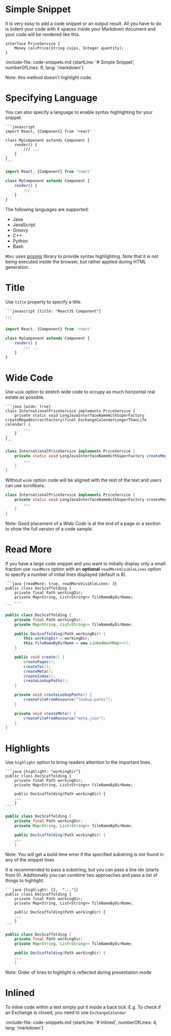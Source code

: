 # Simple Snippet

It is very easy to add a code snippet or an output result.
All you have to do is indent your code with 4 spaces inside your Markdown document and
your code will be rendered like this.

    interface PriceService {
        Money calcPrice(String cuips, Integer quantity);
    }

:include-file: code-snippets.md {startLine: '# Simple Snippet', numberOfLines: 9, lang: 'markdown'}

Note: this method doesn't highlight code.

# Specifying Language
 
You can also specify a language to enable syntax highlighting for your snippet. 

    ```javascript
    import React, {Component} from 'react'

    class MyComponent extends Component {
        render() {
            /// ...
        }
    }
    ```

```javascript
import React, {Component} from 'react'

class MyComponent extends Component {
    render() {
        /// ...
    }
}
```

The following languages are supported:
* Java
* JavaScript
* Groovy
* C++
* Python
* Bash

`MDoc` uses [prismjs](http://prismjs.com) library to provide syntax highlighting. 
Note that it is not being executed inside the browser, but rather applied during HTML generation.
  
# Title

Use `title` property to specify a title.

    ```javascript {title: "ReactJS Component"}
    ...
    ```

```javascript {title: "ReactJS Component"}
import React, {Component} from 'react'

class MyComponent extends Component {
    render() {
        /// ...
    }
}
```

# Wide Code

Use `wide` option to stretch wide code to occupy as much horizontal real estate as possible.  

    ```java {wide: true}
    class InternationalPriceService implements PriceService {
        private static void LongJavaInterfaceNameWithSuperFactory createMegaAbstractFactory(final ExchangeCalendarLongerThanLife calendar) {
            ...
        }
    }
    ```
    
```java {wide: true}
class InternationalPriceService implements PriceService {
    private static void LongJavaInterfaceNameWithSuperFactory createMegaAbstractFactory(final ExchangeCalendarLongerThanLife calendar) {
        ...
    }
}
``` 

Without `wide` option code will be aligned with the rest of the text and users can use scrollbars.   

```java
class InternationalPriceService implements PriceService {
    private static void LongJavaInterfaceNameWithSuperFactory createMegaAbstractFactory(final ExchangeCalendarLongerThanLife calendar) {
        ...
    }
}
```

Note: Good placement of a *Wide Code* is at the end of a page or a section to show the full version of a code sample.

# Read More

If you have a large code snippet and you want to initially display only a small fraction use `readMore` option with an **optional**
`readMoreVisibleLines` option to specify a number of initial lines displayed (default is 8).

    ```java {readMore: true, readMoreVisibleLines: 3}
    public class DocScaffolding {
        private final Path workingDir;
        private Map<String, List<String>> fileNameByDirName;
        ...
    ```

```java {readMore: true, readMoreVisibleLines: 3}
public class DocScaffolding {
    private final Path workingDir;
    private Map<String, List<String>> fileNameByDirName;

    public DocScaffolding(Path workingDir) {
        this.workingDir = workingDir;
        this.fileNameByDirName = new LinkedHashMap<>();
    }

    public void create() {
        createPages();
        createToc();
        createMeta();
        createIndex();
        createLookupPaths();
    }

    private void createLookupPaths() {
        createFileFromResource("lookup-paths");
    }

    private void createMeta() {
        createFileFromResource("meta.json");
    }
}
```

# Highlights

Use `highlight` option to bring readers attention to the important lines.


    ```java {highlight: "workingDir"}
    public class DocScaffolding {
        private final Path workingDir;
        private Map<String, List<String>> fileNameByDirName;
    
        public DocScaffolding(Path workingDir) {
        ...
        }
    ```
    
```java {highlight: "workingDir"}
public class DocScaffolding {
    private final Path workingDir;
    private Map<String, List<String>> fileNameByDirName;

    public DocScaffolding(Path workingDir) {
    ...
    }
```

Note: You will get a build time error if the specified substring is not found in any of the snippet lines

It is recommended to pass a substring, but you can pass a line idx (starts from 0). 
Additionally you can combine two approaches and pass a list of things to highlight. 
    
    ```java {highlight: [2,  "..."]}
    public class DocScaffolding {
        private final Path workingDir;
        private Map<String, List<String>> fileNameByDirName;
    
        public DocScaffolding(Path workingDir) {
        ...
        }
    ```    

```java {highlight: [2,  "..."]}
public class DocScaffolding {
    private final Path workingDir;
    private Map<String, List<String>> fileNameByDirName;

    public DocScaffolding(Path workingDir) {
    ...
    }
```    

Note: Order of lines to highlight is reflected during presentation mode 

    
# Inlined

To inline code within a text simply put it inside a back tick. 
E.g. To check if an Exchange is closed, you need to use `ExchangeCalendar`

:include-file: code-snippets.md {startLine: '# Inlined', numberOfLines: 4, lang: 'markdown'}
